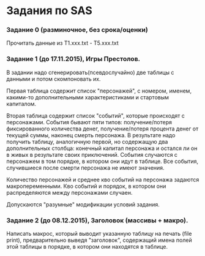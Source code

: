 # Задания по SAS 

### Задание 0 (разминочное, без срока/оценки)
Прочитать данные из T1.ххх.txt - T5.ххх.txt

### Задание 1 (до 17.11.2015), Игры Престолов.
В задании надо сгенерировать(псевдослучайно) две таблицы с данными и потом скомпоновать их.

Первая таблица содержит список "персонажей", с номером, именем, какими-то дополнительными характеристиками и стартовым капиталом.

Вторая таблица содержит список "событий", которые происходят с персонажами. События бывают пяти типов: получение/потеря фиксированного количества денег, получение/потеря процента денег от текущей суммы, наконец смерть персонажа. В результате надо получить таблицу, аналогичную первой, но содержащую два дополнительных столбца: конечный капитал персонажа и остался ли он в живых в результате своих приключений. События случаются с персонажем в том порядке, в котором они идут в таблице. Все события, случившиеся после смерти персонажа не имеют значения.

Количество персонажей и среднее кво событий на персонажа задаются макропеременными. Кво событий и порядок, в котором они распределяются между персонажами случаен.

Допускаются "разумные" модификации условий задания.

### Задание 2 (до 08.12.2015), Заголовок (массивы + макро).
Написать макрос, который выводит указанную таблицу на печать (file print), предварительно выведя "заголовок", содержащий имена полей этой таблицы в порядке, в котором они находятся в таблице.  

